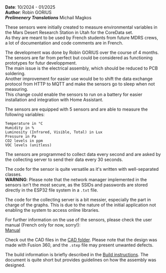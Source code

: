 **Date**: 10/2024 - 01/2025  
**Author**: Robin GORIUS  
***Prelimenery Translations*** Michail Magkos

These sensors were initially created to measure environmental variables in the Mars Desert Research Station in Utah for the CoreData set.  
As they are meant to be used by French students from future MDRS crews, a lot of documentation and code comments are in French.  

The development was done by Robin GORIUS over the course of 4 months. The sensors are far from perfect but could be considered as functioning prototypes for futur developpment.  
The main issue is the electrical assembly, which should be reduced to PCB soldering.  
Another improvement for easier use would be to shift the data exchange protocol from HTTP to MQTT and make the sensors go to sleep when not measuring.  
This change could enable the sensors to run on a battery for easier installation and integration with Home Assistant.  

The sensors are equipped with 5 sensors and are able to measure the following variables:  

```
Temperature in °C  
Humidity in %  
Luminosity (Infrared, Visible, Total) in Lux  
Pressure in Pa  
CO2 levels in ppm  
VOC levels (unitless)  
```

The sensors are programmed to collect data every second and are asked by the collecting server to send their data every 30 seconds.  

The code for the sensor is quite versatile as it's written with well-separated classes.  
**WARNING**: Please note that the network manager implemented in the sensors isn't the most secure, as the SSIDs and passwords are stored directly in the ESP32 file system in a `.txt` file.  

The code for the collecting server is a bit messier, especially the part in charge of the graphs. This is due to the nature of the initial application not enabling the system to access online libraries.  

For further information on the use of the sensors, please check the user manual (French only for now, sorry!):  
[Manual](Manual/User_manual.pdf)  

Check out the CAD files in the [CAD folder](Mechanical_design/CAD/). Please note that the design was made with Fusion 360, and the `.step` file may present unwanted defects.  

The build information is briefly described in the [Build instructions](Electronics/Build_instructions.txt). The document is quite short but provides guidelines on how the assembly was designed.  